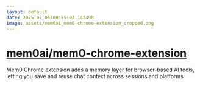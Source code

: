 ```yaml
---
layout: default
date: 2025-07-05T00:55:03.142498
image: assets/mem0ai_mem0-chrome-extension_cropped.png
---
```


# [mem0ai/mem0-chrome-extension](https://github.com/mem0ai/mem0-chrome-extension)

Mem0 Chrome extension adds a memory layer for browser-based AI tools, letting you save and reuse chat context across sessions and platforms
